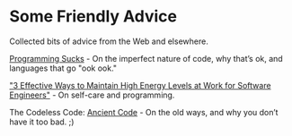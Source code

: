 # Some Friendly Advice

Collected bits of advice from the Web and elsewhere.

[Programming Sucks](http://www.stilldrinking.org/programming-sucks) - On the imperfect nature of code, why that’s ok, and languages that go "ook ook."

["3 Effective Ways to Maintain High Energy Levels at Work for Software Engineers"](https://dev.to/msscohen/3-effective-ways-to-maintain-high-energy-levels-at-work-for-software-engineers) - On self-care and programming.

The Codeless Code: [Ancient Code](http://thecodelesscode.com/misc/ancient-code) - On the old ways, and why you don’t have it too bad. ;)
